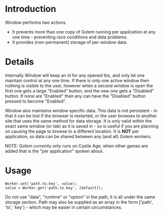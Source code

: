 # Introduction #

Window performs two actions.

  * It prevents more than one copy of Golem running per application at any one time - preventing race conditions and data problems.
  * It provides (non-permanent) storage of per-window data.

# Details #

Internally Window will keep an id for any opened tbs, and only let one maintain control at any one time. If there is only one active window then nothing is visible to the user, however when a second window is open the first one gets a large "Enabled" button, and the new one gets a "Disabled" button. If none are "Enabled" then any can have the "Disabled" button pressed to become "Enabled".

Window also maintains window specific data. This data is not persistent - in that it can be lost if the browser is restarted, or the user browses to another site that uses the same method for data storage. It is only valid within the exact same window (or tab) as it is saved in - so is useful if you are planning on causing the page to browse to a different location. It is **NOT** per application, so data can be shared between any (and all) Golem workers.

NOTE: Golem currently only runs on Castle Age, when other games are added that is the "per application" spoken about.

# Usage #

```
Worker.set('path.to.key', value);
value = Worker.get('path.to.key', [default]);
```

Do not use "data", "runtime" or "option" in the path, it is all under the same storage section. Path may also be supplied as an array in the form ['path', 'to', 'key'] - which may be easier in certain circumstances.
